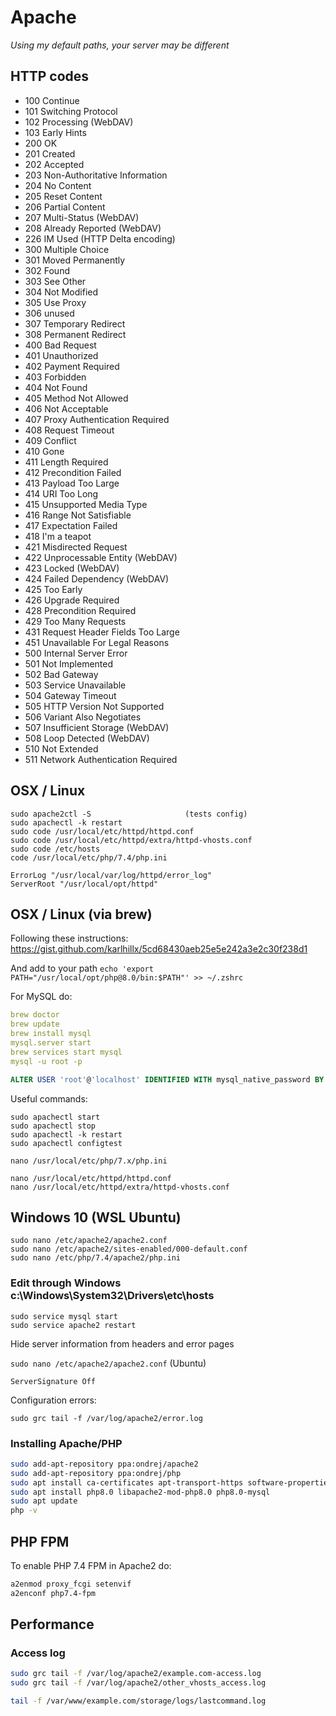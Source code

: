 # Apache

_Using my default paths, your server may be different_


## HTTP codes

- 100 Continue
- 101 Switching Protocol
- 102 Processing (WebDAV)
- 103 Early Hints
- 200 OK
- 201 Created
- 202 Accepted
- 203 Non-Authoritative Information
- 204 No Content
- 205 Reset Content
- 206 Partial Content
- 207 Multi-Status (WebDAV)
- 208 Already Reported (WebDAV)
- 226 IM Used (HTTP Delta encoding)
- 300 Multiple Choice
- 301 Moved Permanently
- 302 Found
- 303 See Other
- 304 Not Modified
- 305 Use Proxy 
- 306 unused
- 307 Temporary Redirect
- 308 Permanent Redirect
- 400 Bad Request
- 401 Unauthorized
- 402 Payment Required 
- 403 Forbidden
- 404 Not Found
- 405 Method Not Allowed
- 406 Not Acceptable
- 407 Proxy Authentication Required
- 408 Request Timeout
- 409 Conflict
- 410 Gone
- 411 Length Required
- 412 Precondition Failed
- 413 Payload Too Large
- 414 URI Too Long
- 415 Unsupported Media Type
- 416 Range Not Satisfiable
- 417 Expectation Failed
- 418 I'm a teapot
- 421 Misdirected Request
- 422 Unprocessable Entity (WebDAV)
- 423 Locked (WebDAV)
- 424 Failed Dependency (WebDAV)
- 425 Too Early 
- 426 Upgrade Required
- 428 Precondition Required
- 429 Too Many Requests
- 431 Request Header Fields Too Large
- 451 Unavailable For Legal Reasons
- 500 Internal Server Error
- 501 Not Implemented
- 502 Bad Gateway
- 503 Service Unavailable
- 504 Gateway Timeout
- 505 HTTP Version Not Supported
- 506 Variant Also Negotiates
- 507 Insufficient Storage (WebDAV)
- 508 Loop Detected (WebDAV)
- 510 Not Extended
- 511 Network Authentication Required

## OSX / Linux

```
sudo apache2ctl -S                     (tests config)
sudo apachectl -k restart
sudo code /usr/local/etc/httpd/httpd.conf
sudo code /usr/local/etc/httpd/extra/httpd-vhosts.conf
sudo code /etc/hosts
code /usr/local/etc/php/7.4/php.ini
```

```
ErrorLog "/usr/local/var/log/httpd/error_log"
ServerRoot "/usr/local/opt/httpd"
```


## OSX / Linux (via brew)

Following these instructions: https://gist.github.com/karlhillx/5cd68430aeb25e5e242a3e2c30f238d1

And add to your path `echo 'export PATH="/usr/local/opt/php@8.0/bin:$PATH"' >> ~/.zshrc`

For MySQL do:

```yaml
brew doctor
brew update
brew install mysql
mysql.server start
brew services start mysql
mysql -u root -p
```

```SQL
ALTER USER 'root'@'localhost' IDENTIFIED WITH mysql_native_password BY 'youpassword';
```

Useful commands:

```
sudo apachectl start
sudo apachectl stop
sudo apachectl -k restart
sudo apachectl configtest

nano /usr/local/etc/php/7.x/php.ini

nano /usr/local/etc/httpd/httpd.conf
nano /usr/local/etc/httpd/extra/httpd-vhosts.conf
```


## Windows 10 (WSL Ubuntu)

```
sudo nano /etc/apache2/apache2.conf
sudo nano /etc/apache2/sites-enabled/000-default.conf
sudo nano /etc/php/7.4/apache2/php.ini
```

### Edit through Windows c:\Windows\System32\Drivers\etc\hosts

```
sudo service mysql start
sudo service apache2 restart
```



Hide server information from headers and error pages

`sudo nano /etc/apache2/apache2.conf` (Ubuntu)

`ServerSignature Off`

Configuration errors:

`sudo grc tail -f /var/log/apache2/error.log`


### Installing Apache/PHP

```BASH
sudo add-apt-repository ppa:ondrej/apache2
sudo add-apt-repository ppa:ondrej/php
sudo apt install ca-certificates apt-transport-https software-properties-common
sudo apt install php8.0 libapache2-mod-php8.0 php8.0-mysql
sudo apt update
php -v
```

## PHP FPM

To enable PHP 7.4 FPM in Apache2 do:

```BASH
a2enmod proxy_fcgi setenvif
a2enconf php7.4-fpm
```

## Performance

### Access log

```BASH
sudo grc tail -f /var/log/apache2/example.com-access.log
sudo grc tail -f /var/log/apache2/other_vhosts_access.log

tail -f /var/www/example.com/storage/logs/lastcommand.log
```
